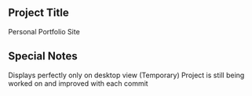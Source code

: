 ## Project Title 

Personal Portfolio Site

## Special Notes

Displays perfectly only on desktop view (Temporary)
Project is still being worked on and improved with each commit

